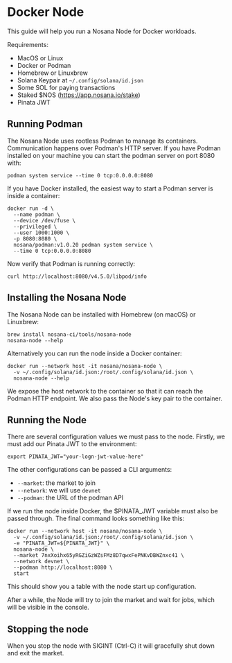 # Docker Node

This guide will help you run a Nosana Node for Docker workloads.

Requirements:

- MacOS or Linux
- Docker or Podman
- Homebrew or Linuxbrew
- Solana Keypair at `~/.config/solana/id.json`
- Some SOL for paying transactions
- Staked $NOS (https://app.nosana.io/stake)
- Pinata JWT

## Running Podman

The Nosana Node uses rootless Podman to manage its containers. Communication happens over Podman's HTTP server. If you have Podman installed on your machine you can start the podman server on port 8080 with:

```
podman system service --time 0 tcp:0.0.0.0:8080
```

If you have Docker installed, the easiest way to start a Podman server is inside a container:

```
docker run -d \
  --name podman \
  --device /dev/fuse \
  --privileged \
  --user 1000:1000 \
  -p 8080:8080 \
  nosana/podman:v1.0.20 podman system service \
  --time 0 tcp:0.0.0.0:8080
```

Now verify that Podman is running correctly:

```
curl http://localhost:8080/v4.5.0/libpod/info
```

## Installing the Nosana Node

The Nosana Node can be installed with Homebrew (on macOS) or Linuxbrew:

```
brew install nosana-ci/tools/nosana-node
nosana-node --help
```

Alternatively you can run the node inside a Docker container:

```
docker run --network host -it nosana/nosana-node \
  -v ~/.config/solana/id.json:/root/.config/solana/id.json \
  nosana-node --help
```

We expose the host network to the container so that it can reach the Podman HTTP endpoint. We also pass the Node's key pair to the container.

## Running the Node

There are several configuration values we must pass to the node. Firstly, we must add our Pinata JWT to the environment:

```
export PINATA_JWT="your-logn-jwt-value-here"
```

The other configurations can be passed a CLI arguments:

- `--market`: the market to join
- `--network`: we will use `devnet`
- `--podman`: the URL of the podman API

If we run the node inside Docker, the $PINATA_JWT variable must also be passed through. The final command looks something like this:

```
docker run --network host -it nosana/nosana-node \
  -v ~/.config/solana/id.json:/root/.config/solana/id.json \
  -e "PINATA_JWT=${PINATA_JWT}" \
  nosana-node \
  --market 7nxXoihx65yRGZiGzWZsFMz8D7qwxFePNKvDBWZnxc41 \
  --network devnet \
  --podman http://localhost:8080 \
  start
```

This should show you a table with the node start up configuration.

After a while, the Node will try to join the market and wait for jobs, which will be visible in the console.

## Stopping the node

When you stop the node with SIGINT (Ctrl-C) it will gracefully shut down and exit the market.
